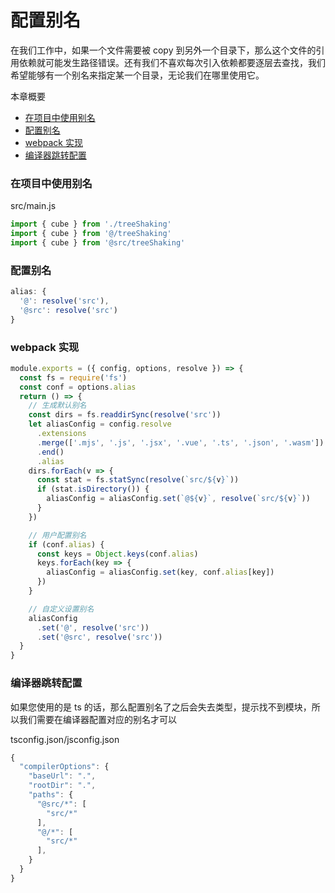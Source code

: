 # 配置别名

在我们工作中，如果一个文件需要被 copy 到另外一个目录下，那么这个文件的引用依赖就可能发生路径错误。还有我们不喜欢每次引入依赖都要逐层去查找，我们希望能够有一个别名来指定某一个目录，无论我们在哪里使用它。

本章概要

- <a href="#13_1">在项目中使用别名</a>
- <a href="#13_2">配置别名</a>
- <a href="#13_3">webpack 实现</a>
- <a href="#13_4">编译器跳转配置</a>

### <a name="13_1">在项目中使用别名</a>

src/main.js

```js
import { cube } from './treeShaking'
import { cube } from '@/treeShaking'
import { cube } from '@src/treeShaking'
```

### <a name="13_2">配置别名</a>

```js
alias: {
  '@': resolve('src'),
  '@src': resolve('src')
}
```

### <a name="13_3">webpack 实现</a>

```js
module.exports = ({ config, options, resolve }) => {
  const fs = require('fs')
  const conf = options.alias
  return () => {
    // 生成默认别名
    const dirs = fs.readdirSync(resolve('src'))
    let aliasConfig = config.resolve
      .extensions
      .merge(['.mjs', '.js', '.jsx', '.vue', '.ts', '.json', '.wasm'])
      .end()
      .alias
    dirs.forEach(v => {
      const stat = fs.statSync(resolve(`src/${v}`))
      if (stat.isDirectory()) {
        aliasConfig = aliasConfig.set(`@${v}`, resolve(`src/${v}`))
      }
    })

    // 用户配置别名
    if (conf.alias) {
      const keys = Object.keys(conf.alias)
      keys.forEach(key => {
        aliasConfig = aliasConfig.set(key, conf.alias[key])
      })
    }

    // 自定义设置别名
    aliasConfig
      .set('@', resolve('src'))
      .set('@src', resolve('src'))
  }
}
```

### <a name="13_4">编译器跳转配置</a>

如果您使用的是 ts 的话，那么配置别名了之后会失去类型，提示找不到模块，所以我们需要在编译器配置对应的别名才可以

tsconfig.json/jsconfig.json

```js
{
  "compilerOptions": {
    "baseUrl": ".",
    "rootDir": ".",
    "paths": {
      "@src/*": [
        "src/*"
      ],
      "@/*": [
        "src/*"
      ],
    }
  }
}
```
